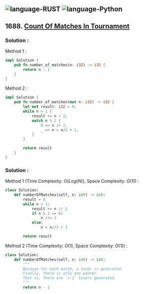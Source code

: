 ![language-RUST](https://img.shields.io/badge/%20-RUST-8d4004?style=for-the-badge&logo=RUST)
![language-Python](https://img.shields.io/badge/%20-Python-ffd43b?style=for-the-badge&logo=PYTHON)
---

## 1688. [Count Of Matches In Tournament](https://leetcode.com/problems/count-of-matches-in-tournament)

### Solution :

Method 1 :
```rust
impl Solution {
    pub fn number_of_matches(n: i32) -> i32 {
        return n - 1
    }
}
```

Method 2 :
```rust
impl Solution {
    pub fn number_of_matches(mut n: i32) -> i32 {
        let mut result: i32 = 0;
        while n > 1 {
            result += n / 2;
            match n % 2 {
                0 => n /= 2,
                _ => n = n/2 + 1,
            }
        }

        return result
    }
}
```

### Solution :

Method 1 (Time Complexity: $O(Log(N))$, Space Complexity: $O(1)$) :
```python
class Solution:
    def numberOfMatches(self, n: int) -> int:
        result = 0
        while n > 1:
            result += n // 2
            if n % 2 == 0:
                n //= 2
            else:
                n = n//2 + 1

        return result
```

Method 2 (Time Complexity: $O(1)$, Space Complexity: $O(1)$) :
```python
class Solution:
    def numberOfMatches(self, n: int) -> int:
        """
        Because for each match, a loser is generated.
        Finally, there is only one winner.
        That is, there are `n-1` losers generated.
        """
        return n - 1
```

